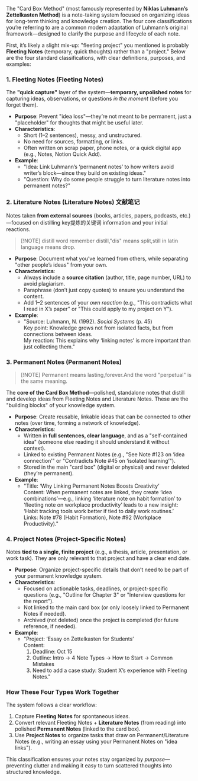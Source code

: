 The "Card Box Method" (most famously represented by **Niklas Luhmann’s Zettelkasten Method**) is a note-taking system focused on organizing ideas for long-term thinking and knowledge creation. The four core classifications you’re referring to are a common modern adaptation of Luhmann’s original framework—designed to clarify the purpose and lifecycle of each note.  

First, it’s likely a slight mix-up: "fleeting project" you mentioned is probably **Fleeting Notes** (temporary, quick thoughts) rather than a "project." Below are the four standard classifications, with clear definitions, purposes, and examples:


### 1. Fleeting Notes (Fleeting Notes)  
The **"quick capture"** layer of the system—**temporary, unpolished notes** for capturing ideas, observations, or questions *in the moment* (before you forget them).  

- **Purpose**: Prevent "idea loss"—they’re not meant to be permanent, just a "placeholder" for thoughts that might be useful later.  
- **Characteristics**:  
  - Short (1–2 sentences), messy, and unstructured.  
  - No need for sources, formatting, or links.  
  - Often written on scrap paper, phone notes, or a quick digital app (e.g., Notes, Notion Quick Add).  
- **Example**:  
  - "Idea: Link Luhmann’s ‘permanent notes’ to how writers avoid writer’s block—since they build on existing ideas."  
  - "Question: Why do some people struggle to turn literature notes into permanent notes?"  


### 2. Literature Notes (Literature Notes)  文献笔记
Notes taken **from external sources** (books, articles, papers, podcasts, etc.)—focused on distilling key提炼的关键词 information and your initial reactions.  


> [!NOTE] distill word remember
> distill,"dis" means split,still in latin language means drop.


- **Purpose**: Document what you’ve learned from others, while separating "other people’s ideas" from your own.  
- **Characteristics**:  
  - Always include a **source citation** (author, title, page number, URL) to avoid plagiarism.  
  - Paraphrase (don’t just copy quotes) to ensure you understand the content.  
  - Add 1–2 sentences of your *own reaction* (e.g., "This contradicts what I read in X’s paper" or "This could apply to my project on Y").  
- **Example**:  
  - "Source: Luhmann, N. (1992). *Social Systems* (p. 45)  
    Key point: Knowledge grows not from isolated facts, but from connections between ideas.  
    My reaction: This explains why ‘linking notes’ is more important than just collecting them."  


### 3. Permanent Notes (Permanent Notes)  

> [!NOTE] Permanent
> means lasting,forever.And the word "perpetual" is the same meaning.

The **core of the Card Box Method**—polished, standalone notes that distill and develop ideas from Fleeting Notes and Literature Notes. These are the "building blocks" of your knowledge system.  

- **Purpose**: Create reusable, linkable ideas that can be connected to other notes (over time, forming a network of knowledge).  
- **Characteristics**:  
  - Written in **full sentences, clear language**, and as a "self-contained idea" (someone else reading it should understand it without context).  
  - Linked to existing Permanent Notes (e.g., "See Note #123 on ‘idea connection’" or "Contradicts Note #45 on ‘isolated learning’").  
  - Stored in the main "card box" (digital or physical) and never deleted (they’re permanent).  
- **Example**:  
  - "Title: ‘Why Linking Permanent Notes Boosts Creativity’  
    Content: When permanent notes are linked, they create ‘idea combinations’—e.g., linking ‘literature note on habit formation’ to ‘fleeting note on workplace productivity’ leads to a new insight: ‘Habit tracking tools work better if tied to daily work routines.’  
    Links: Note #78 (Habit Formation), Note #92 (Workplace Productivity)."  


### 4. Project Notes (Project-Specific Notes)  
Notes **tied to a single, finite project** (e.g., a thesis, article, presentation, or work task). They are only relevant to that project and have a clear end date.  

- **Purpose**: Organize project-specific details that don’t need to be part of your permanent knowledge system.  
- **Characteristics**:  
  - Focused on actionable tasks, deadlines, or project-specific questions (e.g., "Outline for Chapter 3" or "Interview questions for the report").  
  - Not linked to the main card box (or only loosely linked to Permanent Notes if needed).  
  - Archived (not deleted) once the project is completed (for future reference, if needed).  
- **Example**:  
  - "Project: ‘Essay on Zettelkasten for Students’  
    Content:  
    1. Deadline: Oct 15  
    2. Outline: Intro → 4 Note Types → How to Start → Common Mistakes  
    3. Need to add a case study: Student X’s experience with Fleeting Notes."  


### How These Four Types Work Together  
The system follows a clear workflow:  
1. Capture **Fleeting Notes** for spontaneous ideas.  
2. Convert relevant Fleeting Notes + **Literature Notes** (from reading) into polished **Permanent Notes** (linked to the card box).  
3. Use **Project Notes** to organize tasks that draw on Permanent/Literature Notes (e.g., writing an essay using your Permanent Notes on "idea links").  


This classification ensures your notes stay organized by *purpose*—preventing clutter and making it easy to turn scattered thoughts into structured knowledge.